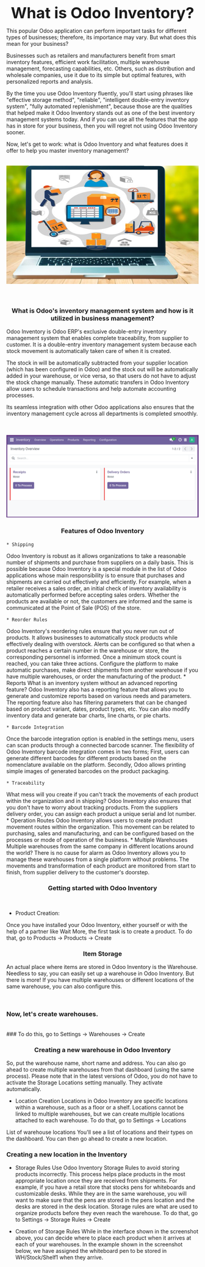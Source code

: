 
<br>

<center>

<span class='titulo'> What is Odoo Inventory?</span>

</center>
<p style="text*align:justify">

This popular Odoo application can perform important tasks for different types of businesses; therefore, its importance may vary. But what does this mean for your business?

Businesses such as retailers and manufacturers benefit from smart inventory features, efficient work facilitation, multiple warehouse management, forecasting capabilities, etc. Others, such as distribution and wholesale companies, use it due to its simple but optimal features, with personalized reports and analysis.

By the time you use Odoo Inventory fluently, you'll start using phrases like "effective storage method", "reliable", "intelligent double-entry inventory system", "fully automated replenishment", because those are the qualities that helped make it Odoo Inventory stands out as one of the best inventory management systems today. And if you can use all the features that the app has in store for your business, then you will regret not using Odoo Inventory sooner.

Now, let's get to work: what is Odoo Inventory and what features does it offer to help you master inventory management?

</p>





<br>




<center>
<div style="text*align:center">
     <img src='inventario_01.png'>
</div>
<br>
<br>
</center>

<center>

### What is Odoo's inventory management system and how is it utilized in business management?

</center>
<p style="text*align:justify">
Odoo Inventory is Odoo ERP's exclusive double-entry inventory management system that enables complete traceability, from supplier to customer. It is a double-entry inventory management system because each stock movement is automatically taken care of when it is created.

The stock in will be automatically subtracted from your supplier location (which has been configured in Odoo) and the stock out will be automatically added in your warehouse, or vice versa, so that users do not have to adjust the stock change manually. These automatic transfers in Odoo Inventory allow users to schedule transactions and help automate accounting processes.

Its seamless integration with other Odoo applications also ensures that the inventory management cycle across all departments is completed smoothly.
</p>
<br><br>

<center>
<div style="text*align:center">
     <img src='Inventary_odoo_bose.png'>
</div>
</center>
<center>


### Features of Odoo Inventory

</center>
<p style="text*align:justify">

    * Shipping
Odoo Inventory is robust as it allows organizations to take a reasonable number of shipments and purchase from suppliers on a daily basis.
This is possible because Odoo Inventory is a special module in the list of Odoo applications whose main responsibility is to ensure that purchases and shipments are carried out effectively and efficiently.
For example, when a retailer receives a sales order, an initial check of inventory availability is automatically performed before accepting sales orders. Whether the products are available or not, the customers are informed and the same is communicated at the Point of Sale (POS) of the store.

    * Reorder Rules
Odoo Inventory's reordering rules ensure that you never run out of products. It allows businesses to automatically stock products while effectively dealing with overstock.
Alerts can be configured so that when a product reaches a certain number in the warehouse or store, the corresponding personnel is informed. Once a minimum stock count is reached, you can take three actions. Configure the platform to make automatic purchases, make direct shipments from another warehouse if you have multiple warehouses, or order the manufacturing of the product.
    * Reports
What is an inventory system without an advanced reporting feature? Odoo Inventory also has a reporting feature that allows you to generate and customize reports based on various needs and parameters.
The reporting feature also has filtering parameters that can be changed based on product variant, dates, product types, etc. You can also modify inventory data and generate bar charts, line charts, or pie charts.

    * Barcode Integration
Once the barcode integration option is enabled in the settings menu, users can scan products through a connected barcode scanner. The flexibility of Odoo Inventory barcode integration comes in two forms; First, users can generate different barcodes for different products based on the nomenclature available on the platform. Secondly, Odoo allows printing simple images of generated barcodes on the product packaging.



    * Traceability
What mess will you create if you can't track the movements of each product within the organization and in shipping? Odoo Inventory also ensures that you don't have to worry about tracking products.
From the suppliers delivery order, you can assign each product a unique serial and lot number.
    * Operation Routes
Odoo Inventory allows users to create product movement routes within the organization. This movement can be related to purchasing, sales and manufacturing, and can be configured based on the processes or mode of operation of the business.
    * Multiple Warehouses
Multiple warehouses from the same company in different locations around the world? There is no cause for alarm as Odoo Inventory allows you to manage these warehouses from a single platform without problems.
The movements and transformation of each product are monitored from start to finish, from supplier delivery to the customer's doorstep.
  </p>


<center>

### Getting started with Odoo Inventory
 
  </center>
  <br>

<p style="text*align:justify">
    
* Product Creation:
  
Once you have installed your Odoo Inventory, either yourself or with the help of a partner like Wait More, the first task is to create a product.
To do that, go to Products → Products → Create

</p>

<center>

### Item Storage

</center>

<p style="text*align:justify">


An actual place where items are stored in Odoo Inventory is the Warehouse. Needless to say, you can easily set up a warehouse in Odoo Inventory. But there is more! If you have multiple warehouses or different locations of the same warehouse, you can also configure this.
</p>

<br>

### Now, let's create warehouses.
<br>
### To do this, go to Settings → Warehouses → Create
<br>

<center>

### Creating a new warehouse in Odoo Inventory

</center>
<p style="text*align:justify">
So, put the warehouse name, short name and address. You can also go ahead to create multiple warehouses from that dashboard (using the same process). Please note that in the latest versions of Odoo, you do not have to activate the Storage Locations setting manually. They activate automatically.

* Location Creation
Locations in Odoo Inventory are specific locations within a warehouse, such as a floor or a shelf. Locations cannot be linked to multiple warehouses, but we can create multiple locations attached to each warehouse.
To do that, go to Settings → Locations

List of warehouse locations
You'll see a list of locations and their types on the dashboard. You can then go ahead to create a new location.

</p>

### Creating a new location in the Inventory

<p>

* Storage Rules
Use Odoo Inventory Storage Rules to avoid storing products incorrectly. This process helps place products in the most appropriate location once they are received from shipments.
For example, if you have a retail store that stocks pens for whiteboards and customizable desks. While they are in the same warehouse, you will want to make sure that the pens are stored in the pens location and the desks are stored in the desk location. Storage rules are what are used to organize products before they even reach the warehouse.
To do that, go to Settings → Storage Rules → Create

* Creation of Storage Rules
While in the interface shown in the screenshot above, you can decide where to place each product when it arrives at each of your warehouses. In the example shown in the screenshot below, we have assigned the whiteboard pen to be stored in WH/Stock/Shelf1 when they arrive.
</p>

<style>
        .titulo{
            font-size: 40px;
            font-weight: bold;
        }
        .md-copyright{
            display: none;
        }
        h1{
            display: none;
          }
        .md-footer{
                  background-color:#526cfe;
                  height: 40px;
                  line-height: 40px;                 
                }
        img[alt="logo"] {
            width: 15%; 
            height: 15%;
        }
      .md-tabs__link[href="."] {
            display: none;
        }
 .md-tabs__item--active{
            display: none;
        }
        
    </style>
